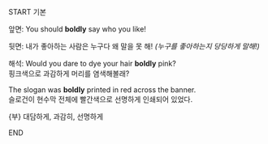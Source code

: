 START
기본

앞면:
You should **boldly** say who you like!

뒷면:
내가 좋아하는 사람은 누구다 왜 말을 못 해!
*(누구를 좋아하는지 당당하게 말해!)*

해석:
Would you dare to dye your hair **boldly** pink?  
핑크색으로 과감하게 머리를 염색해볼래?

The slogan was **boldly** printed in red across the banner.  
슬로건이 현수막 전체에 빨간색으로 선명하게 인쇄되어 있었다.

{부} 대담하게, 과감히, 선명하게
<!--ID: 1747104094521-->
END